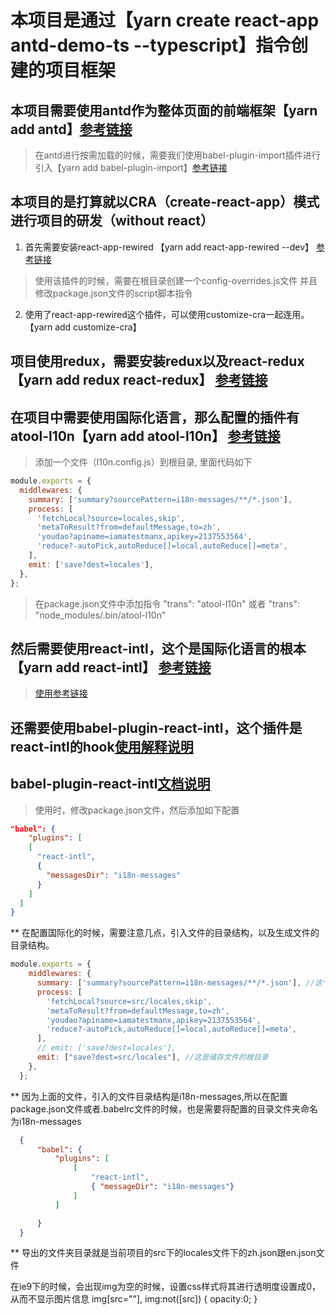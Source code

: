 # 本项目是通过【yarn create react-app antd-demo-ts --typescript】指令创建的项目框架

## 本项目需要使用antd作为整体页面的前端框架【yarn add antd】[参考链接](https://ant.design/docs/react/use-in-typescript-cn)
> 在antd进行按需加载的时候，需要我们使用babel-plugin-import插件进行引入【yarn add babel-plugin-import】[参考链接](https://github.com/ant-design/babel-plugin-import)

## 本项目的是打算就以CRA（create-react-app）模式进行项目的研发（without react）
1. 首先需要安装react-app-rewired 【yarn add react-app-rewired --dev】 [参考链接](https://github.com/timarney/react-app-rewired)
> 使用该插件的时候，需要在根目录创建一个config-overrides.js文件
> 并且修改package.json文件的script脚本指令
2. 使用了react-app-rewired这个插件，可以使用customize-cra一起连用。【yarn add customize-cra】


## 项目使用redux，需要安装redux以及react-redux 【yarn add redux react-redux】 [参考链接](https://github.com/reduxjs/redux)

## 在项目中需要使用国际化语言，那么配置的插件有atool-l10n【yarn add atool-l10n】 [参考链接](https://github.com/ant-tool/atool-l10n)
> 添加一个文件（l10n.config.js）到根目录, 里面代码如下
```js
module.exports = {
  middlewares: {
    summary: ['summary?sourcePattern=i18n-messages/**/*.json'],
    process: [
      'fetchLocal?source=locales,skip',
      'metaToResult?from=defaultMessage,to=zh',
      'youdao?apiname=iamatestmanx,apikey=2137553564',
      'reduce?-autoPick,autoReduce[]=local,autoReduce[]=meta',
    ],
    emit: ['save?dest=locales'],
  },
};
```
> 在package.json文件中添加指令 "trans": "atool-l10n" 或者 "trans": "node_modules/.bin/atool-l10n"

## 然后需要使用react-intl，这个是国际化语言的根本【yarn add react-intl】 [参考链接](https://github.com/formatjs/react-intl)
> [使用参考链接](https://www.jianshu.com/p/574f6cea4f26)

## 还需要使用babel-plugin-react-intl，这个插件是react-intl的hook[使用解释说明](https://github.com/formatjs/react-intl/blob/master/docs/API.md)
## babel-plugin-react-intl[文档说明](https://github.com/formatjs/formatjs/tree/master/packages/babel-plugin-react-intl)
> 使用时，修改package.json文件，然后添加如下配置
```json
"babel": {
    "plugins": [
    [
      "react-intl",
      {
        "messagesDir": "i18n-messages"
      }
    ]
  ]
}
```

** 在配置国际化的时候，需要注意几点，引入文件的目录结构，以及生成文件的目录结构。
```js
module.exports = {
    middlewares: {
      summary: ['summary?sourcePattern=i18n-messages/**/*.json'], //这个是需要将babel-plugin-react-intl生成的文件夹目录结构一致的
      process: [
        'fetchLocal?source=src/locales,skip',
        'metaToResult?from=defaultMessage,to=zh',
        'youdao?apiname=iamatestmanx,apikey=2137553564',
        'reduce?-autoPick,autoReduce[]=local,autoReduce[]=meta',
      ],
      // emit: ['save?dest=locales'],
      emit: ["save?dest=src/locales"], //这是储存文件的根目录
    },
  };
  ```
  ** 因为上面的文件，引入的文件目录结构是i18n-messages,所以在配置package.json文件或者.babelrc文件的时候，也是需要将配置的目录文件夹命名为i18n-messages
  ```json
    {
        "babel": {
            "plugins": [
                [
                    "react-intl", 
                    { "messageDir": "i18n-messages"}
                ]
            ]

        }
    }
  ```
  ** 导出的文件夹目录就是当前项目的src下的locales文件下的zh.json跟en.json文件

  在ie9下的时候，会出现img为空的时候，设置css样式将其进行透明度设置成0，从而不显示图片信息
  img[src=""],
  img:not([src]) {
     opacity:0;
  }